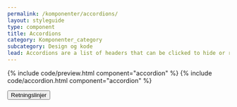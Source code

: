 ```yaml
---
permalink: /komponenter/accordions/
layout: styleguide
type: component
title: Accordions
category: Komponenter_category
subcategory: Design og kode
lead: Accordions are a list of headers that can be clicked to hide or reveal additional content.
---
```


{% include code/preview.html component="accordion" %}
{% include code/accordion.html component="accordion" %}
<div class="accordion-bordered">
  <button class="button-unstyled accordion-button"
    aria-expanded="true" aria-controls="documentation">
    Retningslinjer
  </button>
  <div id="documentation" class="accordion-content">
    
  </div>
</div>